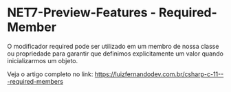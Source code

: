 # NET7-Preview-Features - Required-Member

O modificador required pode ser utilizado em um membro de nossa classe ou propriedade para garantir que definimos explicitamente um valor quando inicializarmos um objeto.

Veja o artigo completo no link:
https://luizfernandodev.com.br/csharp-c-11---required-members
